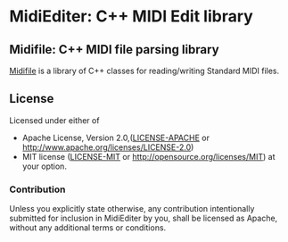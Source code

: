 MidiEditer: C++ MIDI Edit library
=======================================

## Midifile: C++ MIDI file parsing library

[Midifile](https://github.com/craigsapp/midifile) is a library of C++ classes for reading/writing Standard MIDI files.



## License

Licensed under either of

* Apache License, Version 2.0,([LICENSE-APACHE](./LICENSE-APACHE) or http://www.apache.org/licenses/LICENSE-2.0)
* MIT license ([LICENSE-MIT](./LICENSE-MIT) or http://opensource.org/licenses/MIT)
  at your option.

### Contribution

Unless you explicitly state otherwise, any contribution intentionally submitted for inclusion in MidiEditer by you, shall be licensed as Apache, without any additional terms or conditions.